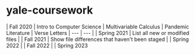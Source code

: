 # yale-coursework



| Fall 2020 | Intro to Computer Science | Multivariable Calculus | Pandemic Literature | Verse Letters
| --- | --- |
| Spring 2021 | List all new or modified files |
| Fall 2021 | Show file differences that haven't been staged |
| Spring 2022 |
| Fall 2022 |
| Spring 2023
